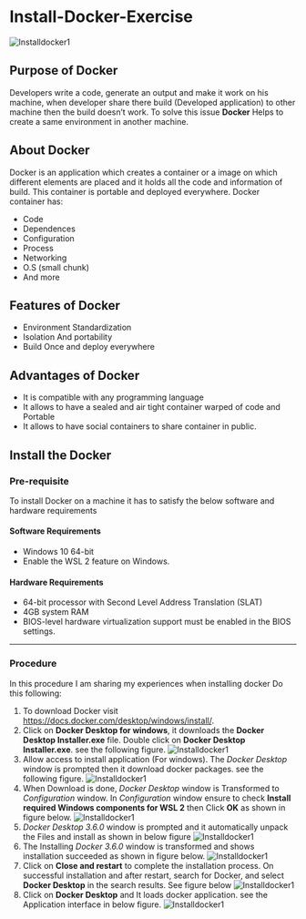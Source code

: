 # Install-Docker-Exercise
![Installdocker1](Images_DockerInstall/logo.png)
## Purpose of Docker
Developers write a code, generate an output and make it work on his machine, when developer share there build (Developed application) to other machine then the build doesn’t work. To solve this issue **Docker** Helps to create a same environment in another machine.
## About Docker
Docker is an application which creates a container or a image on which different elements are placed and it holds all the code and information of build. This container is portable and deployed everywhere. 
Docker container has:
* Code
* Dependences
*	Configuration
*	Process
*	Networking
*	O.S (small chunk)
*	And more
## Features of Docker
*	Environment Standardization 
*	Isolation And portability
*	Build Once and deploy everywhere
## Advantages of Docker
* It is compatible with any programming language
*	It allows to have a sealed and air tight container warped of code and Portable
*	It allows to have social containers to share container in public.
## Install the Docker
### Pre-requisite
To install Docker on a machine it has to satisfy the below software and hardware requirements
#### Software Requirements
* Windows 10 64-bit
* Enable the WSL 2 feature on Windows. 
#### Hardware Requirements
* 64-bit processor with Second Level Address Translation (SLAT)
* 4GB system RAM
* BIOS-level hardware virtualization support must be enabled in the BIOS settings. 
___
### Procedure
In this procedure I am sharing my experiences when installing docker
Do this following:
1. To download Docker visit https://docs.docker.com/desktop/windows/install/.
1. Click on **Docker Desktop for windows**, it downloads the **Docker Desktop Installer.exe** file. Double click on **Docker Desktop Installer.exe**. see the following figure.
![Installdocker1](Images_DockerInstall/Install%201.png)
1. Allow access to install application (For windows). The *Docker Desktop* window is prompted then it download docker packages. see the following figure.
![Installdocker1](Images_DockerInstall/Install%202.jpg)
1. When Download is done, *Docker Desktop* window is Transformed to *Configuration* window. In *Configuration* window ensure to check **Install required Windows components for WSL 2** then Click **OK** as shown in figure below.
![Installdocker1](Images_DockerInstall/Install%203.jpg)
1. *Docker Desktop 3.6.0* window is prompted and it automatically unpack the Files and install as shown in below figure
![Installdocker1](Images_DockerInstall/Install%204.png) 
1. The Installing *Docker 3.6.0* window is transformed and shows installation succeeded as shown in figure below. 
![Installdocker1](Images_DockerInstall/Install%205.png) 
1. Click on **Close and restart** to complete the installation process. 
On successful installation and after restart, search for Docker, and select **Docker Desktop** in the search results. See figure below
![Installdocker1](Images_DockerInstall/Install%206.png) 
1. Click on **Docker Desktop** and It loads docker application. see the Application interface in below figure.
![Installdocker1](Images_DockerInstall/Install%20Docker-End.png) 

